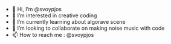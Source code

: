 - 👋 Hi, I’m @svoypjos
- 👀 I’m interested in creative coding
- 🌱 I’m currently learning about algorave scene
- 💞️ I’m looking to collaborate on making noise music with code
- 📫 How to reach me : @svoypjos

<!---
svoypjos/svoypjos is a ✨ special ✨ repository because its `README.md` (this file) appears on your GitHub profile.
You can click the Preview link to take a look at your changes.
--->
